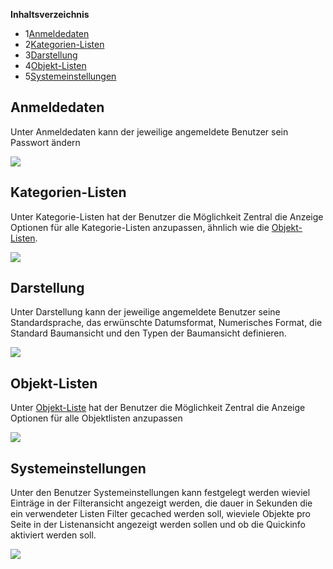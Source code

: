 **Inhaltsverzeichnis**

*   1[Anmeldedaten](#Benutzereinstellungen-Anmeldedaten)
*   2[Kategorien-Listen](#Benutzereinstellungen-Kategorien-Listen)
*   3[Darstellung](#Benutzereinstellungen-Darstellung)
*   4[Objekt-Listen](#Benutzereinstellungen-Objekt-Listen)
*   5[Systemeinstellungen](#Benutzereinstellungen-Systemeinstellungen)

Anmeldedaten
------------

Unter Anmeldedaten kann der jeweilige angemeldete Benutzer sein Passwort ändern

![](/download/attachments/61014167/image2022-9-27_9-19-6.png?version=1&modificationDate=1664263146762&api=v2&effects=drop-shadow)

  

Kategorien-Listen
-----------------

Unter Kategorie-Listen hat der Benutzer die Möglichkeit Zentral die Anzeige Optionen für alle Kategorie-Listen anzupassen, ähnlich wie die [Objekt-Listen](/display/de/Objekt-Liste).

![](/download/attachments/61014167/image2022-9-27_9-27-19.png?version=1&modificationDate=1664263639392&api=v2&effects=drop-shadow)

Darstellung
-----------

Unter Darstellung kann der jeweilige angemeldete Benutzer seine Standardsprache, das erwünschte Datumsformat, Numerisches Format, die Standard Baumansicht und den Typen der Baumansicht definieren.

![](/download/attachments/61014167/image2022-11-21_12-54-11.png?version=1&modificationDate=1669031651718&api=v2&effects=drop-shadow)

Objekt-Listen
-------------

Unter [Objekt-Liste](/display/de/Objekt-Liste) hat der Benutzer die Möglichkeit Zentral die Anzeige Optionen für alle Objektlisten anzupassen

![](/download/attachments/61014167/image2022-9-27_9-19-55.png?version=1&modificationDate=1664263195240&api=v2&effects=drop-shadow)

  

Systemeinstellungen
-------------------

Unter den Benutzer Systemeinstellungen kann festgelegt werden wieviel Einträge in der Filteransicht angezeigt werden, die dauer in Sekunden die ein verwendeter Listen Filter gecached werden soll, wieviele Objekte pro Seite in der Listenansicht angezeigt werden sollen und ob die Quickinfo aktiviert werden soll.

![](/download/attachments/61014167/image2022-9-27_9-20-26.png?version=1&modificationDate=1664263226954&api=v2&effects=drop-shadow)
